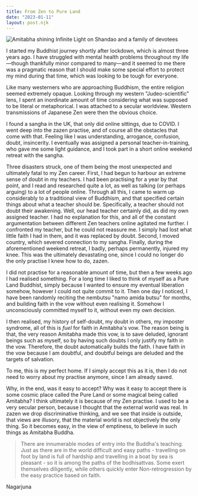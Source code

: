 ```yaml
---
title: From Zen to Pure Land
date: "2023-01-11"
layout: post.njk
---
```


![Amitabha shining Infinite Light on Shandao and a family of devotees](../../images/amitabha.jpg)

I started my Buddhist journey shortly after lockdown, which is almost three years ago. I have struggled with mental health problems throughout my life—though thankfully minor compared to many—and it seemed to me there was a pragmatic reason that I should make some special effort to protect my mind during that time, which was looking to be tough for everyone.

Like many westerners who are approaching Buddhism, the entire religion seemed extremely opaque. Looking through my western "Judeo-scientific" lens, I spent an inordinate amount of time considering what was supposed to be literal or metaphorical. I was attached to a secular worldview. Western transmissions of Japanese Zen were then the obvious choice.

I found a sangha in the UK, that only did online sittings, due to COVID. I went deep into the zazen practise, and of course all the obstacles that come with that. Feeling like I was understanding, arrogance, confusion, doubt, insincerity. I eventually was assigned a personal teacher-in-training, who gave me some light guidance, and I took part in a short online weekend retreat with the sangha.

Three disasters struck, one of them being the most unexpected and ultimately fatal to my Zen career. First, I had begun to harbour an extreme sense of doubt in my teachers. I had been practising for a year by that point, and I read and researched quite a lot, as well as talking (or perhaps arguing) to a lot of people online. Through all this, I came to warm up considerably to a traditional view of Buddhism, and that specified certain things about what a teacher should be. Specifically, a teacher should not doubt their awakening. Well, our head teacher certainly did, as did my own assigned teacher. I had no explanation for this, and all of the constant argumentation between different Zen teachers online agitated me further. I confronted my teacher, but he could not reassure me. I simply had lost what little faith I had in them, and it was replaced by doubt. Second, I moved country, which severed connection to my sangha. Finally, during the aforementioned weekend retreat, I badly, perhaps permanently, injured my knee. This was the ultimately devastating one, since I could no longer do the only practise I knew how to do, zazen.

I did not practise for a reasonable amount of time, but then a few weeks ago I had realised something. For a long time I liked to think of myself as a Pure Land Buddhist, simply because I wanted to ensure my eventual liberation somehow, however I could not quite commit to it. Then one day I noticed, I have been randomly reciting the nembutsu "namo amida butsu" for months, and building faith in the vow without even realising it. Somehow I unconsciously committed myself to it, without even my own decision.

I then realised, my history of self-doubt, my doubt in others, my imposter syndrome, all of this is _fuel_ for faith in Amitabha's vow. The reason being is that, the very reason Amitabha made this vow, is to save deluded, ignorant beings such as myself, so by having such doubts I only justify my faith in the vow. Therefore, the doubt automatically builds the faith. I have faith in the vow because I am doubtful, and doubtful beings are deluded and the targets of salvation.

To me, this is my perfect home. If I simply accept this as it is, then I do not need to worry about my practise anymore, since I am already saved.

Why, in the end, was it easy to accept? Why was it easy to accept there is some cosmic place called the Pure Land or some magical being called Amitabha? I think ultimately it is because of my Zen practise. I used to be a very secular person, because I thought that the external world was real. In zazen we drop discriminative thinking, and we see that inside is outside, that views are illusory, that the material world is not objectively the only thing. So it becomes easy, in the view of emptiness, to believe in such things as Amitabha Buddha.

> There are innumerable modes of entry into the Buddha's teaching. Just as there are in the world difficult and easy paths - travelling on foot by land is full of hardship and travelling in a boat by sea is pleasant - so it is among the paths of the bodhisattvas. Some exert themselves diligently, while others quickly enter Non-retrogression by the easy practice based on faith.

Nagarjuna
